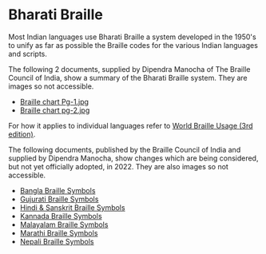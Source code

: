 # Bharati Braille

Most Indian languages use Bharati Braille a system developed in the 1950's to unify as far as possible the Braille codes for the various Indian languages and scripts.

The following 2 documents, supplied by Dipendra Manocha of The Braille Council of India, show a summary of the Bharati Braille system. They are images so not accessible.

- [Braille chart Pg-1.jpg](/indian-languages/Braille%20chart%20Pg-1.jpg)
- [Braille chart pg-2.jpg](/indian-languages/Braille%20chart%20pg-2.jpg)

For how it applies to individual languages refer to [World Braille Usage (3rd edition)](http://liblouis.io/braille-specs/#world-braille-usage-3rd-edition).

The following documents, published by the Braille Council of India and supplied by Dipendra Manocha, show changes which are being considered, but not yet officially adopted, in 2022. They are also images so not accessible.

- [Bangla Braille Symbols](/indian-languages/recommended-changes-2022/Bangla%20Braille%20Symbols.jpg)
- [Gujurati Braille Symbols](/indian-languages/recommended-changes-2022/Gujurati%20Braille%20Symbols.jpg)
- [Hindi & Sanskrit Braille Symbols](/indian-languages/recommended-changes-2022/Hindi%20&%20Sanskrit%20Braille%20Symbols.jpg)
- [Kannada Braille Symbols](/indian-languages/recommended-changes-2022/Kannada%20Braille%20Symbols.jpg)
- [Malayalam Braille Symbols](/indian-languages/recommended-changes-2022/Malayalam%20Braille%20Symbols.jpg)
- [Marathi Braille Symbols](/indian-languages/recommended-changes-2022/Marathi%20Braille%20Symbols.jpg)
- [Nepali Braille Symbols](/indian-languages/recommended-changes-2022/Nepali%20Braille%20Symbols.jpg)

